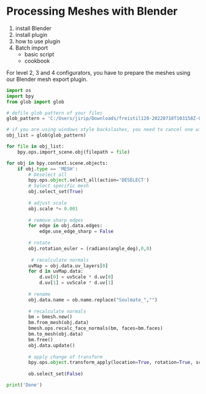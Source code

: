 # Processing Meshes with Blender

1. install Blender
2. install plugin
3. how to use plugin
4. Batch import
    * basic script
    * cookbook


For level 2, 3 and 4 configurators, you have to prepare the meshes using our Blender mesh export plugin. 


















````python
import os
import bpy
from glob import glob

# defile glob pattern of your files
glob_pattern = 'C:/Users/jirip/Downloads/freistil120-20220718T103158Z-001/freistil120/1. Anlieferung/fenix metall table/1600x900/*.obj'

# if you are using windows style backslashes, you need to cancel one with another
obj_list = glob(glob_pattern)

for file in obj_list:
    bpy.ops.import_scene.obj(filepath = file)

for obj in bpy.context.scene.objects:
    if obj.type == 'MESH':
        # Deselect all
        bpy.ops.object.select_all(action='DESELECT')
        # Select specific mesh
        obj.select_set(True)
        
        # adjust scale
        obj.scale *= 0.001
        
        # remove sharp edges
        for edge in obj.data.edges:
            edge.use_edge_sharp = False
            
        # rotate 
        obj.rotation_euler = (radians(angle_deg),0,0)
         
         # recalculate normals
        uvMap = obj.data.uv_layers[0]
        for d in uvMap.data:
            d.uv[0] = uvScale * d.uv[0]
            d.uv[1] = uvScale * d.uv[1]
        
        # rename
        obj.data.name = ob.name.replace("Soulmate_","")
        
        # recalculate normals    
        bm = bmesh.new()
        bm.from_mesh(obj.data)
        bmesh.ops.recalc_face_normals(bm, faces=bm.faces)
        bm.to_mesh(obj.data)
        bm.free()
        obj.data.update()
        
        # apply change of transform
        bpy.ops.object.transform_apply(location=True, rotation=True, scale=True)
        
        ob.select_set(False)

print('Done')

````
